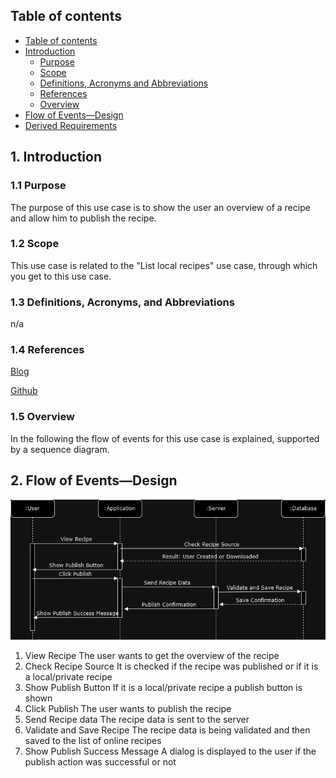 ## Table of contents
- [Table of contents](#table-of-contents)
- [Introduction](#1-introduction)
    - [Purpose](#11-purpose)
    - [Scope](#12-scope)
    - [Definitions, Acronyms and Abbreviations](#13-definitions-acronyms-and-abbreviations)
    - [References](#14-references)
    - [Overview](#15-overview)
- [Flow of Events—Design](#2-flow-of-eventsdesign)
- [Derived Requirements](#3-derived-requirements)

## 1. Introduction
### 1.1 Purpose
The purpose of this use case is to show the user an overview of a recipe and allow him to publish the recipe.

### 1.2 Scope
This use case is related to the "List local recipes" use case, through which you get to this use case.

### 1.3 Definitions, Acronyms, and Abbreviations
n/a

### 1.4 References
[Blog](https://github.com/GermanJesus-lul/Rezeptbuch/discussions)

[Github](https://github.com/GermanJesus-lul/Rezeptbuch/)

### 1.5 Overview
In the following the flow of events for this use case is explained, supported by a sequence diagram.

## 2. Flow of Events—Design 
![](https://github.com/GermanJesus-lul/Rezeptbuch/blob/main/docs/sequence_diagrams/ShowRecipeSequenceDiagram.png)

1. View Recipe
   The user wants to get the overview of the recipe
2. Check Recipe Source
    It is checked if the recipe was published or if it is a local/private recipe
3. Show Publish Button
   If it is a local/private recipe a publish button is shown
4. Click Publish
   The user wants to publish the recipe
5. Send Recipe data
   The recipe data is sent to the server
6. Validate and Save Recipe
   The recipe data is being validated and then saved to the list of online recipes
7. Show Publish Success Message
   A dialog is displayed to the user if the publish action was successful or not
